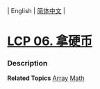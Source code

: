| English | [简体中文](README.md) |

# [LCP 06. 拿硬币](https://leetcode-cn.com/problems/na-ying-bi)
 ### Description

**Related Topics**  [Array](https://leetcode-cn.com/tag/array) [Math](https://leetcode-cn.com/tag/math) 